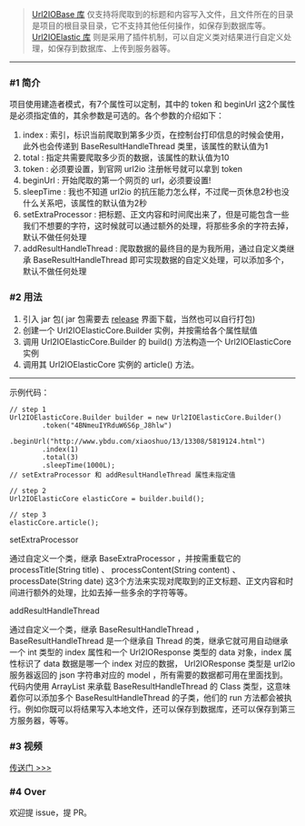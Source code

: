 > [Url2IOBase 库](https://github.com/xiaosongfu/Url2IOBase) 仅支持将爬取到的标题和内容写入文件，且文件所在的目录是项目的根目录目录，它不支持其他任何操作，如保存到数据库等。  
> [Url2IOElastic 库](https://github.com/xiaosongfu/Url2IOElastic) 则是采用了插件机制，可以自定义类对结果进行自定义处理，如保存到数据库、上传到服务器等。  

---  

### #1 简介  
项目使用建造者模式，有7个属性可以定制，其中的 token 和 beginUrl 这2个属性是必须指定值的，其余参数是可选的。各个参数的介绍如下：  
>  
1. index : 索引，标识当前爬取到第多少页，在控制台打印信息的时候会使用，此外也会传递到 BaseResultHandleThread 类里，该属性的默认值为1  
2. total : 指定共需要爬取多少页的数据，该属性的默认值为10  
3. token : 必须要设置，到官网 url2io 注册帐号就可以拿到 token  
4. beginUrl : 开始爬取的第一个网页的 url，必须要设置!    
5. sleepTime : 我也不知道 url2io 的抗压能力怎么样，不过爬一页休息2秒也没什么关系吧，该属性的默认值为2秒  
6. setExtraProcessor : 把标题、正文内容和时间爬出来了，但是可能包含一些我们不想要的字符，这时候就可以通过额外的处理，将那些多余的字符去掉，默认不做任何处理  
7. addResultHandleThread : 爬取数据的最终目的是为我所用，通过自定义类继承 BaseResultHandleThread 即可实现数据的自定义处理，可以添加多个，默认不做任何处理  

### #2 用法
>  
1. 引入 jar 包( jar 包需要去 [release]() 界面下载，当然也可以自行打包)  
2. 创建一个 Url2IOElasticCore.Builder 实例，并按需给各个属性赋值  
3. 调用 Url2IOElasticCore.Builder 的 build() 方法构造一个 Url2IOElasticCore 实例  
4. 调用其 Url2IOElasticCore 实例的 article() 方法。  

---  
示例代码：  
```  
// step 1
Url2IOElasticCore.Builder builder = new Url2IOElasticCore.Builder()
        .token("4BNmeuIYRduW6S6p_J8hlw")
        .beginUrl("http://www.ybdu.com/xiaoshuo/13/13308/5819124.html")
        .index(1)
        .total(3)
        .sleepTime(1000L);
// setExtraProcessor 和 addResultHandleThread 属性未指定值

// step 2
Url2IOElasticCore elasticCore = builder.build();

// step 3
elasticCore.article();
```  

setExtraProcessor  
>  
通过自定义一个类，继承 BaseExtraProcessor ，并按需重载它的 processTitle(String title) 、 processContent(String content) 、 processDate(String date) 这3个方法来实现对爬取到的正文标题、正文内容和时间进行额外的处理，比如去掉一些多余的字符等等。  


addResultHandleThread  
>  
通过自定义一个类，继承 BaseResultHandleThread ， BaseResultHandleThread  是一个继承自 Thread 的类，继承它就可用自动继承 一个 int 类型的 index 属性和一个 Url2IOResponse 类型的 data 对象，index 属性标识了 data 数据是哪一个 index 对应的数据， Url2IOResponse 类型是 url2io 服务器返回的 json 字符串对应的 model ，所有需要的数据都可用在里面找到。  
代码内使用 ArrayList 来承载 BaseResultHandleThread 的 Class 类型，这意味着你可以添加多个 BaseResultHandleThread 的子类，他们的 run 方法都会被执行。例如你既可以将结果写入本地文件，还可以保存到数据库，还可以保存到第三方服务器，等等。

### #3 视频
[传送门 >>>]()
### #4 Over
欢迎提 issue，提 PR。  
